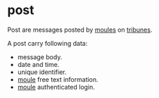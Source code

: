 # post

Post are messages posted by [moules](./moules.md) on [tribunes](./tribunes.md).

A post carry following data:

- message body.
- date and time.
- unique identifier.
- [moule](./moules.md) free text information.
- [moule](./moules.md) authenticated login.